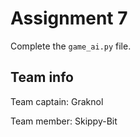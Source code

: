 Assignment 7
============

Complete the `game_ai.py` file.

## Team info

Team captain: Graknol

Team member: Skippy-Bit
